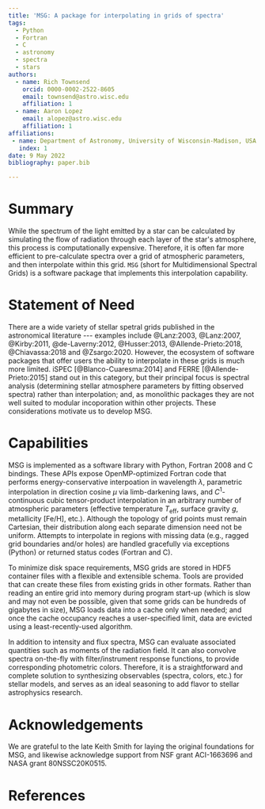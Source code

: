 ```yaml
---
title: 'MSG: A package for interpolating in grids of spectra'
tags:
  - Python
  - Fortran
  - C
  - astronomy
  - spectra
  - stars
authors:
  - name: Rich Townsend
    orcid: 0000-0002-2522-8605
    email: townsend@astro.wisc.edu
    affiliation: 1
  - name: Aaron Lopez
    email: alopez@astro.wisc.edu
    affiliation: 1
affiliations:
 - name: Department of Astronomy, University of Wisconsin-Madison, USA
   index: 1
date: 9 May 2022
bibliography: paper.bib

---
```


# Summary

While the spectrum of the light emitted by a star can be calculated by
simulating the flow of radiation through each layer of the star's
atmosphere, this process is computationally expensive.  Therefore, it
is often far more efficient to pre-calculate spectra over a grid of
atmospheric parameters, and then interpolate within this grid.  `MSG`
(short for Multidimensional Spectral Grids) is a software package that
implements this interpolation capability.

# Statement of Need

There are a wide variety of stellar spetral grids published in the
astronomical literature --- examples include @Lanz:2003, @Lanz:2007,
@Kirby:2011, @de-Laverny:2012, @Husser:2013, @Allende-Prieto:2018,
@Chiavassa:2018 and @Zsargo:2020. However, the ecosystem of software
packages that offer users the ability to interpolate in these grids is
much more limited. iSPEC [@Blanco-Cuaresma:2014] and FERRE
[@Allende-Prieto:2015] stand out in this category, but their principal
focus is spectral analysis (determining stellar atmosphere parameters
by fitting observed spectra) rather than interpolation; and, as
monolithic packages they are not well suited to modular incoporation
within other projects. These considerations motivate us to develop
MSG.

# Capabilities

MSG is implemented as a software library with Python, Fortran 2008 and
C bindings. These APIs expose OpenMP-optimized Fortran code that
performs energy-conservative interpoation in wavelength $\lambda$,
parametric interpolation in direction cosine $\mu$ via limb-darkening
laws, and $C^{1}$-continuous cubic tensor-product interpolation in an
arbitrary number of atmospheric parameters (effective temperature
$T_{\mathrm{eff}}$, surface gravity $g$, metallicity [Fe/H],
etc.). Although the topology of grid points must remain Cartesian,
their distribution along each separate dimension need not be
uniform. Attempts to interpolate in regions with missing data (e.g.,
ragged grid boundaries and/or holes) are handled gracefully via
exceptions (Python) or returned status codes (Fortran and C).

To minimize disk space requirements, MSG grids are stored in HDF5
container files with a flexible and extensible schema. Tools are
provided that can create these files from existing grids in other
formats. Rather than reading an entire grid into memory during program
start-up (which is slow and may not even be possible, given that some
grids can be hundreds of gigabytes in size), MSG loads data into a
cache only when needed; and once the cache occupancy reaches a
user-specified limit, data are evicted using a least-recently-used
algorithm.

In addition to intensity and flux spectra, MSG can evaluate associated
quantities such as moments of the radiation field. It can also
convolve spectra on-the-fly with filter/instrument response functions,
to provide corresponding photometric colors. Therefore, it is a
straightforward and complete solution to synthesizing observables
(spectra, colors, etc.) for stellar models, and serves as an ideal
seasoning to add flavor to stellar astrophysics research.

# Acknowledgements

We are grateful to the late Keith Smith for laying the original
foundations for MSG, and likewise acknowledge support from NSF grant
ACI-1663696 and NASA grant 80NSSC20K0515.

# References
